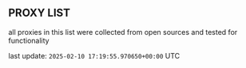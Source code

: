 ## PROXY LIST

all proxies in this list were collected from open sources and tested for functionality

last update: `2025-02-10 17:19:55.970650+00:00` UTC